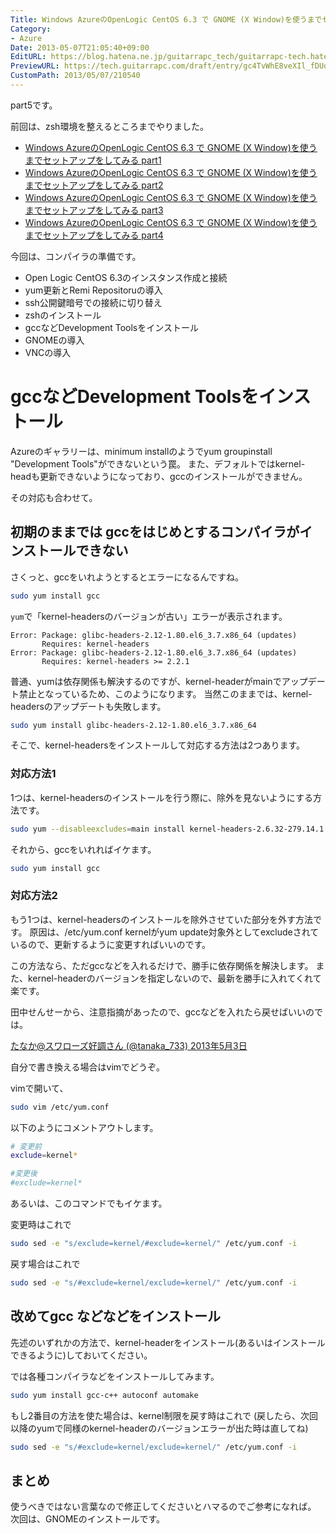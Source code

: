 ```yaml
---
Title: Windows AzureのOpenLogic CentOS 6.3 で GNOME (X Window)を使うまでセットアップをしてみる part5
Category:
- Azure
Date: 2013-05-07T21:05:40+09:00
EditURL: https://blog.hatena.ne.jp/guitarrapc_tech/guitarrapc-tech.hatenablog.com/atom/entry/6802418398340707020
PreviewURL: https://tech.guitarrapc.com/draft/entry/gc4TvWhE8veXIl_fDUocUN130nw
CustomPath: 2013/05/07/210540
---
```


<!--
Date: 2013-05-07T21:05:40+09:00
URL: https://tech.guitarrapc.com/entry/2013/05/07/210540
-->

part5です。

前回は、zsh環境を整えるところまでやりました。
* [Windows AzureのOpenLogic CentOS 6.3 で GNOME (X Window)を使うまでセットアップをしてみる part1](https://tech.guitarrapc.com/entry/2013/05/05/220520)
* [Windows AzureのOpenLogic CentOS 6.3 で GNOME (X Window)を使うまでセットアップをしてみる part2](https://tech.guitarrapc.com/entry/2013/05/05/230547)
* [Windows AzureのOpenLogic CentOS 6.3 で GNOME (X Window)を使うまでセットアップをしてみる part3](https://tech.guitarrapc.com/entry/2013/05/07/050534)
* [Windows AzureのOpenLogic CentOS 6.3 で GNOME (X Window)を使うまでセットアップをしてみる part4](https://tech.guitarrapc.com/entry/2013/05/07/210519)


今回は、コンパイラの準備です。

- Open Logic CentOS 6.3のインスタンス作成と接続
- yum更新とRemi Repositoruの導入
- ssh公開鍵暗号での接続に切り替え
- zshのインストール
- gccなどDevelopment Toolsをインストール
- GNOMEの導入
- VNCの導入

# gccなどDevelopment Toolsをインストール

Azureのギャラリーは、minimum installのようでyum groupinstall "Development Tools"ができないという罠。
また、デフォルトではkernel-headも更新できないようになっており、gccのインストールができません。

その対応も合わせて。

## 初期のままでは gccをはじめとするコンパイラがインストールできない

さくっと、gccをいれようとするとエラーになるんですね。

```bash
sudo yum install gcc
```


`yum`で「kernel-headersのバージョンが古い」エラーが表示されます。

```
Error: Package: glibc-headers-2.12-1.80.el6_3.7.x86_64 (updates)
       Requires: kernel-headers
Error: Package: glibc-headers-2.12-1.80.el6_3.7.x86_64 (updates)
       Requires: kernel-headers >= 2.2.1
```


普通、yumは依存関係も解決するのですが、kernel-headerがmainでアップデート禁止となっているため、このようになります。
当然このままでは、kernel-headersのアップデートも失敗します。

```bash
sudo yum install glibc-headers-2.12-1.80.el6_3.7.x86_64
```


そこで、kernel-headersをインストールして対応する方法は2つあります。

### 対応方法1
1つは、kernel-headersのインストールを行う際に、除外を見ないようにする方法です。

```bash
sudo yum --disableexcludes=main install kernel-headers-2.6.32-279.14.1.el6.openlogic.x86_64
```


それから、gccをいれればイケます。

```bash
sudo yum install gcc
```


### 対応方法2

もう1つは、kernel-headersのインストールを除外させていた部分を外す方法です。
原因は、/etc/yum.conf kernelがyum update対象外としてexcludeされているので、更新するように変更すればいいのです。

この方法なら、ただgccなどを入れるだけで、勝手に依存関係を解決します。
また、kernel-headerのバージョンを指定しないので、最新を勝手に入れてくれて楽です。

田中せんせーから、注意指摘があったので、gccなどを入れたら戻せばいいのでは。

[たなか@スワローズ好調さん (@tanaka_733) 2013年5月3日](https://twitter.com/tanaka_733/status/330397729111019520)

自分で書き換える場合はvimでどうぞ。

vimで開いて、

```bash
sudo vim /etc/yum.conf
```


以下のようにコメントアウトします。

```bash
# 変更前
exclude=kernel*

#変更後
#exclude=kernel*
```


あるいは、このコマンドでもイケます。

変更時はこれで

```bash
sudo sed -e "s/exclude=kernel/#exclude=kernel/" /etc/yum.conf -i
```

戻す場合はこれで

```bash
sudo sed -e "s/#exclude=kernel/exclude=kernel/" /etc/yum.conf -i
```


## 改めてgcc などなどをインストール

先述のいずれかの方法で、kernel-headerをインストール(あるいはインストールできるように)しておいてください。

では各種コンパイラなどをインストールしてみます。

```bash
sudo yum install gcc-c++ autoconf automake
```


もし2番目の方法を使た場合は、kernel制限を戻す時はこれで (戻したら、次回以降のyumで同様のkernel-headerのバージョンエラーが出た時は直してね)

```bash
sudo sed -e "s/#exclude=kernel/exclude=kernel/" /etc/yum.conf -i
```

## まとめ

使うべきではない言葉なので修正してくださいとハマるのでご参考になれば。
次回は、GNOMEのインストールです。
